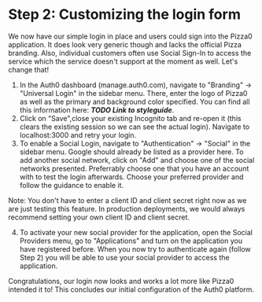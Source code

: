 # Step 2: Customizing the login form

We now have our simple login in place and users could sign into the Pizza0 application. It does look very generic though and lacks the official Pizza branding. Also, individual customers often use Social Sign-In to access the service which the service doesn't support at the moment as well. Let's change that!

1. In the Auth0 dashboard (manage.auth0.com), navigate to "Branding" -> "Universal Login" in the sidebar menu. There, enter the logo of Pizza0 as well as the primary and background color specified. You can find all this information here: ***TODO Link to styleguide***.
2. Click on "Save",close your existing Incognito tab and re-open it (this clears the existing session so we can see the actual login). Navigate to localhost:3000 and retry your login.
3. To enable a Social Login, navigate to "Authentication" -> "Social" in the sidebar menu. Google should already be listed as a provider here. To add another social network, click on "Add" and choose one of the social networks presented. Preferrably choose one that you have an account with to test the login afterwards. Choose your preferred provider and follow the guidance to enable it.

Note: You don't have to enter a client ID and client secret right now as we are just testing this feature. In production deployments, we would always recommend setting your own client ID and client secret.

4. To activate your new social provider for the application, open the Social Providers menu, go to "Applications" and turn on the application you have registered before. When you now try to authenticate again (follow Step 2) you will be able to use your social provider to access the application.

Congratulations, our login now looks and works a lot more like Pizza0 intended it to! This concludes our initial configuration of the Auth0 platform.